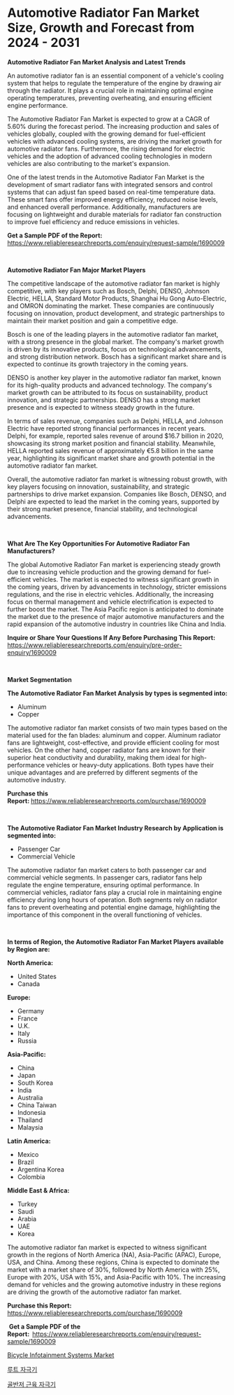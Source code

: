 <p><h1>Automotive Radiator Fan Market Size, Growth and Forecast from 2024 - 2031</h1></p><p><strong>Automotive Radiator Fan Market Analysis and Latest Trends</strong></p>
<p><p>An automotive radiator fan is an essential component of a vehicle's cooling system that helps to regulate the temperature of the engine by drawing air through the radiator. It plays a crucial role in maintaining optimal engine operating temperatures, preventing overheating, and ensuring efficient engine performance.</p><p>The Automotive Radiator Fan Market is expected to grow at a CAGR of 5.60% during the forecast period. The increasing production and sales of vehicles globally, coupled with the growing demand for fuel-efficient vehicles with advanced cooling systems, are driving the market growth for automotive radiator fans. Furthermore, the rising demand for electric vehicles and the adoption of advanced cooling technologies in modern vehicles are also contributing to the market's expansion.</p><p>One of the latest trends in the Automotive Radiator Fan Market is the development of smart radiator fans with integrated sensors and control systems that can adjust fan speed based on real-time temperature data. These smart fans offer improved energy efficiency, reduced noise levels, and enhanced overall performance. Additionally, manufacturers are focusing on lightweight and durable materials for radiator fan construction to improve fuel efficiency and reduce emissions in vehicles.</p></p>
<p><strong>Get a Sample PDF of the Report:&nbsp;</strong> <a href="https://www.reliableresearchreports.com/enquiry/request-sample/1690009">https://www.reliableresearchreports.com/enquiry/request-sample/1690009</a></p>
<p>&nbsp;</p>
<p><strong>Automotive Radiator Fan Major Market Players</strong></p>
<p><p>The competitive landscape of the automotive radiator fan market is highly competitive, with key players such as Bosch, Delphi, DENSO, Johnson Electric, HELLA, Standard Motor Products, Shanghai Hu Gong Auto-Electric, and OMRON dominating the market. These companies are continuously focusing on innovation, product development, and strategic partnerships to maintain their market position and gain a competitive edge.</p><p>Bosch is one of the leading players in the automotive radiator fan market, with a strong presence in the global market. The company's market growth is driven by its innovative products, focus on technological advancements, and strong distribution network. Bosch has a significant market share and is expected to continue its growth trajectory in the coming years.</p><p>DENSO is another key player in the automotive radiator fan market, known for its high-quality products and advanced technology. The company's market growth can be attributed to its focus on sustainability, product innovation, and strategic partnerships. DENSO has a strong market presence and is expected to witness steady growth in the future.</p><p>In terms of sales revenue, companies such as Delphi, HELLA, and Johnson Electric have reported strong financial performances in recent years. Delphi, for example, reported sales revenue of around $16.7 billion in 2020, showcasing its strong market position and financial stability. Meanwhile, HELLA reported sales revenue of approximately €5.8 billion in the same year, highlighting its significant market share and growth potential in the automotive radiator fan market.</p><p>Overall, the automotive radiator fan market is witnessing robust growth, with key players focusing on innovation, sustainability, and strategic partnerships to drive market expansion. Companies like Bosch, DENSO, and Delphi are expected to lead the market in the coming years, supported by their strong market presence, financial stability, and technological advancements.</p></p>
<p>&nbsp;</p>
<p><strong>What Are The Key Opportunities For Automotive Radiator Fan Manufacturers?</strong></p>
<p><p>The global Automotive Radiator Fan market is experiencing steady growth due to increasing vehicle production and the growing demand for fuel-efficient vehicles. The market is expected to witness significant growth in the coming years, driven by advancements in technology, stricter emissions regulations, and the rise in electric vehicles. Additionally, the increasing focus on thermal management and vehicle electrification is expected to further boost the market. The Asia Pacific region is anticipated to dominate the market due to the presence of major automotive manufacturers and the rapid expansion of the automotive industry in countries like China and India.</p></p>
<p><strong>Inquire or Share Your Questions If Any Before Purchasing This Report:</strong> <a href="https://www.reliableresearchreports.com/enquiry/pre-order-enquiry/1690009">https://www.reliableresearchreports.com/enquiry/pre-order-enquiry/1690009</a></p>
<p>&nbsp;</p>
<p><strong>Market Segmentation</strong></p>
<p><strong>The Automotive Radiator Fan Market Analysis by types is segmented into:</strong></p>
<p><ul><li>Aluminum</li><li>Copper</li></ul></p>
<p><p>The automotive radiator fan market consists of two main types based on the material used for the fan blades: aluminum and copper. Aluminum radiator fans are lightweight, cost-effective, and provide efficient cooling for most vehicles. On the other hand, copper radiator fans are known for their superior heat conductivity and durability, making them ideal for high-performance vehicles or heavy-duty applications. Both types have their unique advantages and are preferred by different segments of the automotive industry.</p></p>
<p><strong>Purchase this Report:&nbsp;</strong><a href="https://www.reliableresearchreports.com/purchase/1690009">https://www.reliableresearchreports.com/purchase/1690009</a></p>
<p>&nbsp;</p>
<p><strong>The Automotive Radiator Fan Market Industry Research by Application is segmented into:</strong></p>
<p><ul><li>Passenger Car</li><li>Commercial Vehicle</li></ul></p>
<p><p>The automotive radiator fan market caters to both passenger car and commercial vehicle segments. In passenger cars, radiator fans help regulate the engine temperature, ensuring optimal performance. In commercial vehicles, radiator fans play a crucial role in maintaining engine efficiency during long hours of operation. Both segments rely on radiator fans to prevent overheating and potential engine damage, highlighting the importance of this component in the overall functioning of vehicles.</p></p>
<p>&nbsp;</p>
<p><strong>In terms of Region, the Automotive Radiator Fan Market Players available by Region are:</strong></p>
<p>
    <p> <strong> North America: </strong>
        <ul>
            <li>United States</li>
            <li>Canada</li>
        </ul>
        </p> 
    <p> <strong> Europe: </strong>
        <ul>
            <li>Germany</li>
            <li>France</li>
            <li>U.K.</li>
            <li>Italy</li>
            <li>Russia</li>
        </ul>
        </p> 
    <p> <strong> Asia-Pacific: </strong>
        <ul>
            <li>China</li>
            <li>Japan</li>
            <li>South Korea</li>
            <li>India</li>
            <li>Australia</li>
            <li>China Taiwan</li>
            <li>Indonesia</li>
            <li>Thailand</li>
            <li>Malaysia</li>
        </ul>
        </p> 
    <p> <strong> Latin America: </strong>
        <ul>
            <li>Mexico</li>
            <li>Brazil</li>
            <li>Argentina Korea</li>
            <li>Colombia</li>
        </ul>
        </p> 
    <p> <strong> Middle East & Africa: </strong>
        <ul>
            <li>Turkey</li>
            <li>Saudi</li>
            <li>Arabia</li>
            <li>UAE</li>
            <li>Korea</li>
        </ul>
    </p>
    </p>
<p><p>The automotive radiator fan market is expected to witness significant growth in the regions of North America (NA), Asia-Pacific (APAC), Europe, USA, and China. Among these regions, China is expected to dominate the market with a market share of 30%, followed by North America with 25%, Europe with 20%, USA with 15%, and Asia-Pacific with 10%. The increasing demand for vehicles and the growing automotive industry in these regions are driving the growth of the automotive radiator fan market.</p></p>
<p><strong>Purchase this Report: </strong><a href="https://www.reliableresearchreports.com/purchase/1690009">https://www.reliableresearchreports.com/purchase/1690009</a></p>
<p>&nbsp;<strong>Get a Sample PDF of the Report:&nbsp;&nbsp;</strong><a href="https://www.reliableresearchreports.com/enquiry/request-sample/1690009">https://www.reliableresearchreports.com/enquiry/request-sample/1690009</a></p>
<p><strong></strong></p>
<p><p><a href="https://view.publitas.com/reportprime-1/bicycle-infotainment-systems-market-insights-market-players-and-forecast-till-2030/">Bicycle Infotainment Systems Market</a></p><p><a href="https://medium.com/@bkszjgzqq1851/%EB%A3%A8%ED%8A%B8-%EC%8A%A4%ED%8B%B0%EB%AE%AC%EB%A0%88%EC%9D%B4%ED%84%B0-%EC%8B%9C%EC%9E%A5-%EC%8B%9C%EC%9E%A5-%EC%A0%90%EC%9C%A0%EC%9C%A8-%EC%8B%9C%EC%9E%A5-%EB%8F%99%ED%96%A5-%EB%B0%8F-%EB%AF%B8%EB%9E%98-%EC%84%B1%EC%9E%A5-%ED%83%90%EC%83%89-ba79340fa90a">루트 자극기</a></p><p><a href="https://medium.com/@bkszjgzqq1851/%EA%B3%A8%EB%B0%98-%EB%B0%94%EB%8B%A5-%EA%B7%BC%EC%9C%A1-%EC%9E%90%EA%B7%B9%EA%B8%B0-%EC%8B%9C%EC%9E%A5-%EA%B2%BD%EC%9F%81-%EB%B6%84%EC%84%9D-%EC%8B%9C%EC%9E%A5-%EB%8F%99%ED%96%A5-%EB%B0%8F-2031%EB%85%84%EA%B9%8C%EC%A7%80%EC%9D%98-%EC%98%88%EC%B8%A1-e66fd503f08e">골반저 근육 자극기</a></p></p>